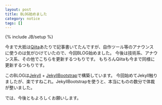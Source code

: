 ```yaml
---
layout: post
title: BLOG始めました
category: notice
tags: []
---
```

{% include JB/setup %}

今まで大抵は[Qiita](http://qiita.com/kamichidu)あたりで記事書いてたんですが、自作ツール等のアナウンスに使うのは気がひけていたので、今回BLOG始めました。
今後は技術系、アナウンス系、その他でこちらを更新するつもりです。
もちろんQiitaも今まで同様に更新するつもりです。

このBLOGは[Jekyll](http://jekyllrb.com/) + [JekyllBootstrap](http://jekyllbootstrap.com/)で構築しています。
今回始めてJekyll触りましたが、楽ですねこれ。JekyllBootstrapを使うと、本当にものの数分で体裁が整いました。

では、今後ともよろしくお願いします。
